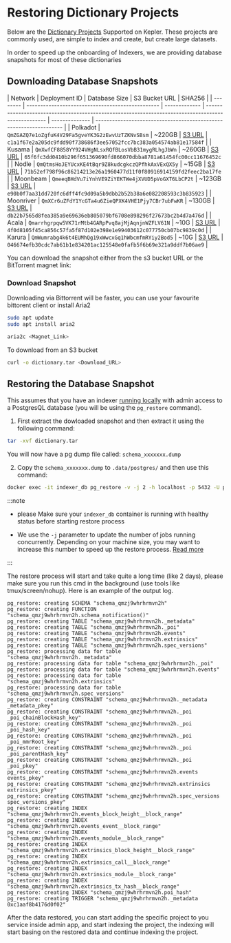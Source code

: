 # Restoring Dictionary Projects

Below are the [Dictionary Projects](../../../academy/tutorials_examples/dictionary.md) Supported on Kepler. These projects are commonly used, are simple to index and create, but create large datasets.

In order to speed up the onboarding of Indexers, we are providing database snapshots for most of these dictionaries

## Downloading Database Snapshots

| Network  | Deployment ID                                    | Database Size | S3 Bucket URL                                                                                      | SHA256                                                             |
| -------- | ------------------------------------------------ | ------------- | -------------------------------------------------------------------------------------------------- | -------------- | ------------------------------------------------------------------ |
| Polkadot | `QmZGAZQ7e1oZgfuK4V29Fa5gveYK3G2zEwvUzTZKNvSBsm` | ~220GB        | [S3 URL](https://kepler-dictionary-projects.s3.ap-southeast-2.amazonaws.com/polkadot/polkadot.tar) | `c1a1f67e2a205dc9fdd90f738686f3ee57052fcc7bc383a054574ab81e17584f` |
| Kusama   | `QmXwfCF8858YY924VHgNLsxRQfBLosVbB31mygRLhgJbWn` | ~260GB        | [S3 URL](https://kepler-dictionary-projects.s3.ap-southeast-2.amazonaws.com/kusama/kusama.tar)   | `65f6fc3dd0410b296f651369690fd866070dbba8781a61454fc00cc11676452c` |
| Nodle    | `QmQtmsHoJEYUcxKE4tBqr9Z8kudcgkczQPfhkAxVExQX5y` | ~15GB         | [S3 URL](https://kepler-dictionary-projects.s3.ap-southeast-2.amazonaws.com/nodle/nodle.tar)      | `71b52ef798f96c86214213e26a1960477d11f0f80916914159fd2feec2ba17fe` |
| Moonbeam | `QmeeqBHdVu7iYnhVE9ZiYEKTWe4jXVUD5pVoGXT6LbCP2t` | ~123GB        | [S3 URL](https://kepler-dictionary-projects-prod.s3.us-east-1.amazonaws.com/moonbeam/moonbeam.tar)  | `e90b0f7aa31dd720fc6dff4fc9d09a5b9dbb2b52b38a6e082208593c3b835923` |
| Moonriver | `QmXCr6uZFdY1YcGTa4u6ZieQPXK4VHE1Pjy7CBr7ubFwKR` | ~130GB        | [S3 URL](https://kepler-dictionary-projects-prod.s3.us-east-1.amazonaws.com/moonriver/moonriver.tar)  | `db22b7565d8fea385a9e69636eb805079bf6708e898296f27673bc2b4d7a476d` |
| Acala    | `Qmarrhgrpqw5VK71rMtb4GARpPvq8ajMjAqnjnWZFLV61N` | ~10G            | [S3 URL](https://kepler-dictionary-projects.s3.ap-southeast-2.amazonaws.com/acala/acala.tar)     | `4f0d8105f45ca856c57fa5f87d102e398e1e99403612c077750cb07bc9839c0d` |
| Karura   | `QmWumrabg4k6t4EUMhQg19xWwcxGq1hWbcmfmRYiy2Bod5` | ~10G            | [S3 URL](https://kepler-dictionary-projects.s3.ap-southeast-2.amazonaws.com/karura/karura.tar)      | `046674efb30cdc7ab61b1e834201ac125548e0fafb5f6b69e321a9ddf7b06ae9` |

You can download the snapshot either from the s3 bucket URL or the BitTorrent magnet link:

### Download Snapshot

Downloading via Bittorrent will be faster, you can use your favourite bittorent client or install Aria2

```bash
sudo apt update
sudo apt install aria2

aria2c <Magnet_Link>
```

To download from an S3 bucket

```bash
curl -o dictionary.tar <Download_URL>
```

## Restoring the Database Snapshot

This assumes that you have an indexer [running locally](../../../run_publish/run.md) with admin access to a PostgresQL database (you will be using the `pg_restore` command).

1. First extract the dowloaded snapshot and then extract it using the following command:

```bash
tar -xvf dictionary.tar
```

You will now have a pg dump file called: `schema_xxxxxxx.dump`

2. Copy the `schema_xxxxxxx.dump` to `.data/postgres/` and then use this command:

```bash
docker exec -it indexer_db pg_restore -v -j 2 -h localhost -p 5432 -U postgres -d postgres /var/lib/postgresql/data/schema_xxxxxxx.dump > restore.log 2>&1 &
```

:::note

- please Make sure your `indexer_db` container is running with healthy status before starting restore process

- We use the `-j` parameter to update the number of jobs running concurrently. Depending on your machine size, you may want to increase this number to speed up the restore process. [Read more](https://www.postgresql.org/docs/current/app-pgrestore.html)

:::

The restore process will start and take quite a long time (like 2 days), please make sure you run this cmd in the background (use tools like tmux/screen/nohup). Here is an example of the output log.

```
pg_restore: creating SCHEMA "schema_qmzj9whrhrmvn2h"
pg_restore: creating FUNCTION "schema_qmzj9whrhrmvn2h.schema_notification()"
pg_restore: creating TABLE "schema_qmzj9whrhrmvn2h._metadata"
pg_restore: creating TABLE "schema_qmzj9whrhrmvn2h._poi"
pg_restore: creating TABLE "schema_qmzj9whrhrmvn2h.events"
pg_restore: creating TABLE "schema_qmzj9whrhrmvn2h.extrinsics"
pg_restore: creating TABLE "schema_qmzj9whrhrmvn2h.spec_versions"
pg_restore: processing data for table "schema_qmzj9whrhrmvn2h._metadata"
pg_restore: processing data for table "schema_qmzj9whrhrmvn2h._poi"
pg_restore: processing data for table "schema_qmzj9whrhrmvn2h.events"
pg_restore: processing data for table "schema_qmzj9whrhrmvn2h.extrinsics"
pg_restore: processing data for table "schema_qmzj9whrhrmvn2h.spec_versions"
pg_restore: creating CONSTRAINT "schema_qmzj9whrhrmvn2h._metadata _metadata_pkey"
pg_restore: creating CONSTRAINT "schema_qmzj9whrhrmvn2h._poi _poi_chainBlockHash_key"
pg_restore: creating CONSTRAINT "schema_qmzj9whrhrmvn2h._poi _poi_hash_key"
pg_restore: creating CONSTRAINT "schema_qmzj9whrhrmvn2h._poi _poi_mmrRoot_key"
pg_restore: creating CONSTRAINT "schema_qmzj9whrhrmvn2h._poi _poi_parentHash_key"
pg_restore: creating CONSTRAINT "schema_qmzj9whrhrmvn2h._poi _poi_pkey"
pg_restore: creating CONSTRAINT "schema_qmzj9whrhrmvn2h.events events_pkey"
pg_restore: creating CONSTRAINT "schema_qmzj9whrhrmvn2h.extrinsics extrinsics_pkey"
pg_restore: creating CONSTRAINT "schema_qmzj9whrhrmvn2h.spec_versions spec_versions_pkey"
pg_restore: creating INDEX "schema_qmzj9whrhrmvn2h.events_block_height__block_range"
pg_restore: creating INDEX "schema_qmzj9whrhrmvn2h.events_event__block_range"
pg_restore: creating INDEX "schema_qmzj9whrhrmvn2h.events_module__block_range"
pg_restore: creating INDEX "schema_qmzj9whrhrmvn2h.extrinsics_block_height__block_range"
pg_restore: creating INDEX "schema_qmzj9whrhrmvn2h.extrinsics_call__block_range"
pg_restore: creating INDEX "schema_qmzj9whrhrmvn2h.extrinsics_module__block_range"
pg_restore: creating INDEX "schema_qmzj9whrhrmvn2h.extrinsics_tx_hash__block_range"
pg_restore: creating INDEX "schema_qmzj9whrhrmvn2h.poi_hash"
pg_restore: creating TRIGGER "schema_qmzj9whrhrmvn2h._metadata 0xc1aaf8b4176d0f02"
```

After the data restored, you can start adding the specific project to you service inside admin app, and start indexing the project, the indexing will start basing on the restored data and continue indexing the project.
